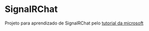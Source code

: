 # SignalRChat
Projeto para aprendizado de SignalRChat pelo [tutorial da microsoft](https://learn.microsoft.com/en-us/aspnet/core/tutorials/signalr?view=aspnetcore-7.0&tabs=visual-studio)
